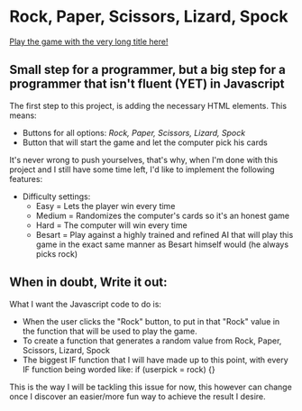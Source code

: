 # Rock, Paper, Scissors, Lizard, Spock
[Play the game with the very long title here!](https://besartelezi.github.io/rock-paper-scissors-lizard-spock/)
## Small step for a programmer, but a big step for a programmer that isn't fluent (YET) in Javascript
The first step to this project, is adding the necessary HTML elements. This means:
* Buttons for all options: *Rock, Paper, Scissors, Lizard, Spock*
* Button that will start the game and let the computer pick his cards

It's never wrong to push yourselves, that's why, when I'm done with this project and I still have some time left, I'd like to implement the following features:
* Difficulty settings:
  * Easy = Lets the player win every time
  * Medium = Randomizes the computer's cards so it's an honest game
  * Hard = The computer will win every time
  * Besart = Play against a highly trained and refined AI that will play this game in the exact same manner as Besart himself would (he always picks rock)

##  When in doubt, Write it out:
What I want the Javascript code to do is:
* When the user clicks the "Rock" button, to put in that "Rock" value in the function that will be used to play the game.
* To create a function that generates a random value from Rock, Paper, Scissors, Lizard, Spock
* The biggest IF function that I will have made up to this point, with every IF function being worded like: if (userpick = rock) {}

This is the way I will be tackling this issue for now, this however can change once I discover an easier/more fun way to achieve the result I desire.



